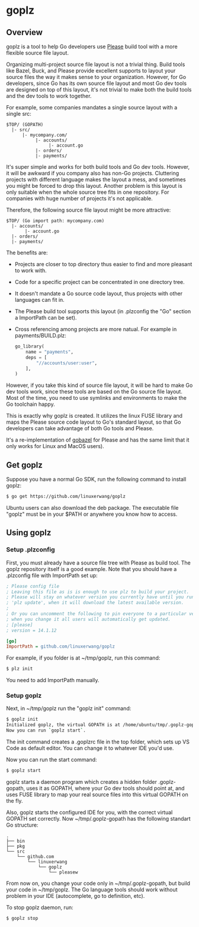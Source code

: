 # goplz

## Overview

goplz is a tool to help Go developers use [Please](https://please.build/) build
tool with a more flexible source file layout.

Organizing multi-project source file layout is not a trivial thing. Build tools
like Bazel, Buck, and Please provide excellent supports to layout your source
files the way it makes sense to your organization. However, for Go developers,
since Go has its own source file layout and most Go dev tools are designed on
top of this layout, it's not trivial to make both the build tools and the dev
tools to work together.

For example, some companies mandates a single source layout with a single src:

```
$TOP/ (GOPATH)
  |- src/
      |- mycompany.com/
           |- accounts/
                |- account.go
           |- orders/
           |- payments/
```

It's super simple and works for both build tools and Go dev tools. However, it
will be awkward if you company also has non-Go projects. Cluttering projects
with different language makes the layout a mess, and sometimes you might be
forced to drop this layout. Another problem is this layout is only suitable when
the whole source tree fits in one repository. For companies with huge number of
projects it's not applicable.

Therefore, the following source file layout might be more attractive:

```
$TOP/ (Go import path: mycompany.com)
  |- accounts/
       |- account.go
  |- orders/
  |- payments/
```

The benefits are:

- Projects are closer to top directory thus easier to find and more pleasant to
	work with.
- Code for a specific project can be concentrated in one directory tree.
- It doesn't mandate a Go source code layout, thus projects with other languages
	can fit in.
- The Please build tool supports this layout (in .plzconfig the "Go" section
	a ImportPath can be set).
- Cross referencing among projects are more natual. For example in
	payments/BUILD.plz:

	```python
	go_library(
		name = "payments",
		deps = [
			"//accounts/user:user",
		],
	)
	```

However, if you take this kind of source file layout, it will be hard to make
Go dev tools work, since these tools are based on the Go source file layout.
Most of the time, you need to use symlinks and environments to make the Go
toolchain happy.

This is exactly why goplz is created. It utilizes the linux FUSE library and
maps the Please source code layout to Go's standard layout, so that Go
developers can take advantage of both Go tools and Please.

It's a re-implementation of [gobazel](https://github.com/linuxerwang/gobazel)
for Please and has the same limit that it only works for Linux and MacOS users).

## Get goplz

Suppose you have a normal Go SDK, run the following command to install goplz:

```bash
$ go get https://github.com/linuxerwang/goplz
```

Ubuntu users can also download the deb package. The executable file "goplz"
must be in your $PATH or anywhere you know how to access.

## Using goplz

### Setup .plzconfig

First, you must already have a source file tree with Please as build tool.
The goplz repository itself is a good example. Note that you should have a
.plzconfig file with ImportPath set up:

```ini
; Please config file
; Leaving this file as is is enough to use plz to build your project.
; Please will stay on whatever version you currently have until you run
; 'plz update', when it will download the latest available version.
;
; Or you can uncomment the following to pin everyone to a particular version;
; when you change it all users will automatically get updated.
; [please]
; version = 14.1.12

[go]
ImportPath = github.com/linuxerwang/goplz
```

For example, if you folder is at ~/tmp/goplz, run this command:

```bash
$ plz init
```

You need to add ImportPath manually.

### Setup goplz

Next, in ~/tmp/goplz run the "goplz init" command:

```bash
$ goplz init
Initialized goplz, the virtual GOPATH is at /home/ubuntu/tmp/.goplz-gopath.
Now you can run `goplz start`.
```

The init command creates a .goplzrc file in the top folder, which sets up
VS Code as default editor. You can change it to whatever IDE you'd use.

Now you can run the start command:

```bash
$ goplz start
```

goplz starts a daemon program which creates a hidden folder .goplz-gopath, uses
it as GOPATH, where your Go dev tools should point at, and uses FUSE library to
map your real source files into this virtual GOPATH on the fly.

Also, goplz starts the configured IDE for you, with the correct virtual GOPATH
set correctly. Now ~/tmp/.goplz-gopath has the following standart Go structure:

```
.
├── bin
├── pkg
└── src
    └── github.com
        └── linuxerwang
            └── goplz
                └── pleasew
```

From now on, you change your code only in ~/tmp/.goplz-gopath, but build
your code in ~/tmp/goplz. The Go language tools should work without problem
in your IDE (autocomplete, go to definition, etc).

To stop goplz daemon, run:

```bash
$ goplz stop
```
